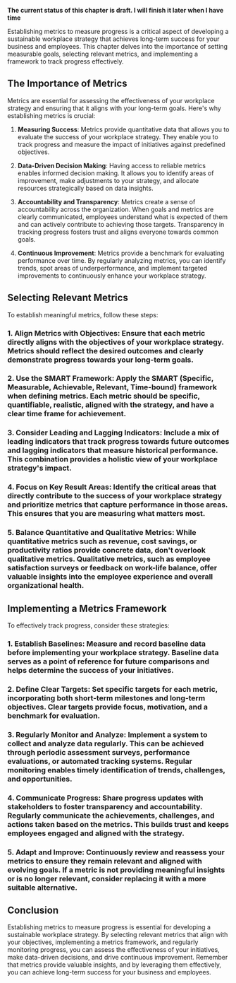 **The current status of this chapter is draft. I will finish it later when I have time**

Establishing metrics to measure progress is a critical aspect of developing a sustainable workplace strategy that achieves long-term success for your business and employees. This chapter delves into the importance of setting measurable goals, selecting relevant metrics, and implementing a framework to track progress effectively.

**The Importance of Metrics**
-----------------------------

Metrics are essential for assessing the effectiveness of your workplace strategy and ensuring that it aligns with your long-term goals. Here's why establishing metrics is crucial:

1. **Measuring Success**: Metrics provide quantitative data that allows you to evaluate the success of your workplace strategy. They enable you to track progress and measure the impact of initiatives against predefined objectives.

2. **Data-Driven Decision Making**: Having access to reliable metrics enables informed decision making. It allows you to identify areas of improvement, make adjustments to your strategy, and allocate resources strategically based on data insights.

3. **Accountability and Transparency**: Metrics create a sense of accountability across the organization. When goals and metrics are clearly communicated, employees understand what is expected of them and can actively contribute to achieving those targets. Transparency in tracking progress fosters trust and aligns everyone towards common goals.

4. **Continuous Improvement**: Metrics provide a benchmark for evaluating performance over time. By regularly analyzing metrics, you can identify trends, spot areas of underperformance, and implement targeted improvements to continuously enhance your workplace strategy.

**Selecting Relevant Metrics**
------------------------------

To establish meaningful metrics, follow these steps:

### 1. **Align Metrics with Objectives**: Ensure that each metric directly aligns with the objectives of your workplace strategy. Metrics should reflect the desired outcomes and clearly demonstrate progress towards your long-term goals.

### 2. **Use the SMART Framework**: Apply the SMART (Specific, Measurable, Achievable, Relevant, Time-bound) framework when defining metrics. Each metric should be specific, quantifiable, realistic, aligned with the strategy, and have a clear time frame for achievement.

### 3. **Consider Leading and Lagging Indicators**: Include a mix of leading indicators that track progress towards future outcomes and lagging indicators that measure historical performance. This combination provides a holistic view of your workplace strategy's impact.

### 4. **Focus on Key Result Areas**: Identify the critical areas that directly contribute to the success of your workplace strategy and prioritize metrics that capture performance in those areas. This ensures that you are measuring what matters most.

### 5. **Balance Quantitative and Qualitative Metrics**: While quantitative metrics such as revenue, cost savings, or productivity ratios provide concrete data, don't overlook qualitative metrics. Qualitative metrics, such as employee satisfaction surveys or feedback on work-life balance, offer valuable insights into the employee experience and overall organizational health.

**Implementing a Metrics Framework**
------------------------------------

To effectively track progress, consider these strategies:

### 1. **Establish Baselines**: Measure and record baseline data before implementing your workplace strategy. Baseline data serves as a point of reference for future comparisons and helps determine the success of your initiatives.

### 2. **Define Clear Targets**: Set specific targets for each metric, incorporating both short-term milestones and long-term objectives. Clear targets provide focus, motivation, and a benchmark for evaluation.

### 3. **Regularly Monitor and Analyze**: Implement a system to collect and analyze data regularly. This can be achieved through periodic assessment surveys, performance evaluations, or automated tracking systems. Regular monitoring enables timely identification of trends, challenges, and opportunities.

### 4. **Communicate Progress**: Share progress updates with stakeholders to foster transparency and accountability. Regularly communicate the achievements, challenges, and actions taken based on the metrics. This builds trust and keeps employees engaged and aligned with the strategy.

### 5. **Adapt and Improve**: Continuously review and reassess your metrics to ensure they remain relevant and aligned with evolving goals. If a metric is not providing meaningful insights or is no longer relevant, consider replacing it with a more suitable alternative.

**Conclusion**
--------------

Establishing metrics to measure progress is essential for developing a sustainable workplace strategy. By selecting relevant metrics that align with your objectives, implementing a metrics framework, and regularly monitoring progress, you can assess the effectiveness of your initiatives, make data-driven decisions, and drive continuous improvement. Remember that metrics provide valuable insights, and by leveraging them effectively, you can achieve long-term success for your business and employees.
